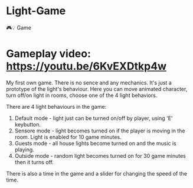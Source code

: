 # Light-Game
🎮💡 Game
# Gameplay video: https://youtu.be/6KvEXDtkp4w

My first own game.
There is no sence and any mechanics. It's just a prototype of the light's behaviour.
Here you can move animated character, turn off/on light in rooms, choose one of the 4 light behaviors.

There are 4 light behaviours in the game:
1. Default mode - light just can be turned on/off by player, using 'E' keybutton.
2. Sensore mode - light becomes turned on if the player is moving in the room. Light is enabled for 10 game minutes.
3. Guests mode - all house lights become turned on and the music is playing.
4. Outside mode - random light becomes turned on for 30 game minutes then it turns off.

There is also a time in the game and a slider for changing the speed of the time.

